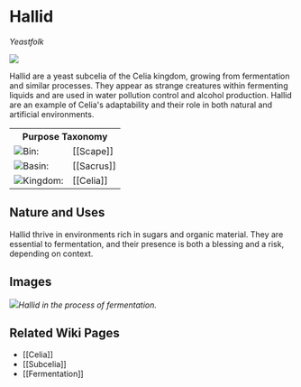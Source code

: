 <!-- wiki-header-section:start -->
# Hallid
_Yeastfolk_

<img src="wiki_images/Hallid.png"><i></i></img>


Hallid are a yeast subcelia of the Celia kingdom, growing from fermentation and similar processes. They appear as strange creatures within fermenting liquids and are used in water pollution control and alcohol production. Hallid are an example of Celia's adaptability and their role in both natural and artificial environments.

<!-- wiki-header-section:end -->

<!-- taxonomy-table-section:start -->
<div class="taxonomy-table">
  <table>
    <tr>
      <th colspan="3">Purpose Taxonomy</th>
    </tr>
    <tr>
      <td class="taxon-label"><img src="../svg/bin.svg" class="taxon-icon">Bin:</td>
      <td class="taxon-content" colspan="2">[[Scape]]</td>
    </tr>
    <tr>
      <td class="taxon-label"><img src="../svg/basin.svg" class="taxon-icon">Basin:</td>
      <td class="taxon-content" colspan="2">[[Sacrus]]</td>
    </tr>
    <tr>
      <td class="taxon-label"><img src="../svg/kingdom.svg" class="taxon-icon">Kingdom:</td>
      <td class="taxon-content" colspan="2">[[Celia]]</td>
    </tr>
  </table>
</div>
<!-- taxonomy-table-section:end -->

## Nature and Uses
Hallid thrive in environments rich in sugars and organic material. They are essential to fermentation, and their presence is both a blessing and a risk, depending on context.

## Images
<img src="wiki_images/Hallid_detail.png"><i>Hallid in the process of fermentation.</i></img>

## Related Wiki Pages
- [[Celia]]
- [[Subcelia]]
- [[Fermentation]]
